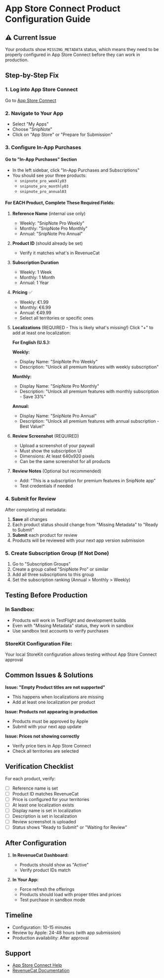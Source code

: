 # App Store Connect Product Configuration Guide

## ⚠️ Current Issue
Your products show `MISSING_METADATA` status, which means they need to be properly configured in App Store Connect before they can work in production.

## Step-by-Step Fix

### 1. Log into App Store Connect
Go to [App Store Connect](https://appstoreconnect.apple.com)

### 2. Navigate to Your App
- Select "My Apps"
- Choose "SnipNote"
- Click on "App Store" or "Prepare for Submission"

### 3. Configure In-App Purchases

#### Go to "In-App Purchases" Section
- In the left sidebar, click "In-App Purchases and Subscriptions"
- You should see your three products:
  - `snipnote_pro_weekly03`
  - `snipnote_pro_monthly03`
  - `snipnote_pro_annual03`

#### For EACH Product, Complete These Required Fields:

1. **Reference Name** (internal use only)
   - Weekly: "SnipNote Pro Weekly"
   - Monthly: "SnipNote Pro Monthly"
   - Annual: "SnipNote Pro Annual"

2. **Product ID** (should already be set)
   - Verify it matches what's in RevenueCat

3. **Subscription Duration**
   - Weekly: 1 Week
   - Monthly: 1 Month
   - Annual: 1 Year

4. **Pricing** ✅
   - Weekly: €1.99
   - Monthly: €6.99
   - Annual: €49.99
   - Select all territories or specific ones

5. **Localizations** (REQUIRED - This is likely what's missing!)
   Click "+" to add at least one localization:
   
   **For English (U.S.):**
   
   **Weekly:**
   - Display Name: "SnipNote Pro Weekly"
   - Description: "Unlock all premium features with weekly subscription"
   
   **Monthly:**
   - Display Name: "SnipNote Pro Monthly"
   - Description: "Unlock all premium features with monthly subscription - Save 33%"
   
   **Annual:**
   - Display Name: "SnipNote Pro Annual"
   - Description: "Unlock all premium features with annual subscription - Best Value!"

6. **Review Screenshot** (REQUIRED)
   - Upload a screenshot of your paywall
   - Must show the subscription UI
   - Dimensions: At least 640x920 pixels
   - Can be the same screenshot for all products

7. **Review Notes** (Optional but recommended)
   - Add: "This is a subscription for premium features in SnipNote app"
   - Test credentials if needed

### 4. Submit for Review

After completing all metadata:

1. **Save** all changes
2. Each product status should change from "Missing Metadata" to "Ready to Submit"
3. **Submit** each product for review
4. Products will be reviewed with your next app version submission

### 5. Create Subscription Group (If Not Done)

1. Go to "Subscription Groups"
2. Create a group called "SnipNote Pro" or similar
3. Add all three subscriptions to this group
4. Set the subscription ranking (Annual > Monthly > Weekly)

## Testing Before Production

### In Sandbox:
- Products will work in TestFlight and development builds
- Even with "Missing Metadata" status, they work in sandbox
- Use sandbox test accounts to verify purchases

### StoreKit Configuration File:
Your local StoreKit configuration allows testing without App Store Connect approval

## Common Issues & Solutions

**Issue: "Empty Product titles are not supported"**
- This happens when localizations are missing
- Add at least one localization per product

**Issue: Products not appearing in production**
- Products must be approved by Apple
- Submit with your next app update

**Issue: Prices not showing correctly**
- Verify price tiers in App Store Connect
- Check all territories are selected

## Verification Checklist

For each product, verify:
- [ ] Reference name is set
- [ ] Product ID matches RevenueCat
- [ ] Price is configured for your territories
- [ ] At least one localization exists
- [ ] Display name is set in localization
- [ ] Description is set in localization
- [ ] Review screenshot is uploaded
- [ ] Status shows "Ready to Submit" or "Waiting for Review"

## After Configuration

1. **In RevenueCat Dashboard:**
   - Products should show as "Active" 
   - Verify product IDs match

2. **In Your App:**
   - Force refresh the offerings
   - Products should load with proper titles and prices
   - Test purchase in sandbox mode

## Timeline

- Configuration: 10-15 minutes
- Review by Apple: 24-48 hours (with app submission)
- Production availability: After approval

## Support

- [App Store Connect Help](https://help.apple.com/app-store-connect/)
- [RevenueCat Documentation](https://www.revenuecat.com/docs/)